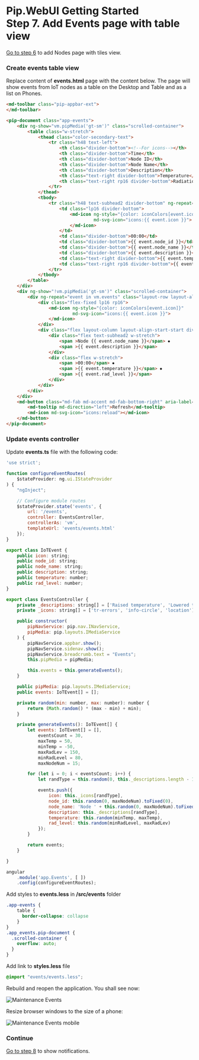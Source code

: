 # Pip.WebUI Getting Started <br/> Step 7. Add Events page with table view

[Go to step 6](https://github.com/pip-webui/pip-webui-sample/blob/master/step6/) to add Nodes page with tiles view.

### Create events table view

Replace content of **events.html** page with the content below. The page will show events from IoT nodes as a table on the Desktop and Table and as a list on Phones.

```html
<md-toolbar class="pip-appbar-ext">
</md-toolbar>

<pip-document class="app-events">
    <div ng-show="vm.pipMedia('gt-sm')" class="scrolled-container">
        <table class="w-stretch">
            <thead class="color-secondary-text">
                <tr class="h48 text-left">
                    <th class="divider-bottom"><!--For icons--></th>
                    <th class="divider-bottom">Time</th>
                    <th class="divider-bottom">Node ID</th>
                    <th class="divider-bottom">Node Name</th>
                    <th class="divider-bottom">Description</th>
                    <th class="text-right divider-bottom">Temperature</th>
                    <th class="text-right rp16 divider-bottom">Radiation level</th>
                </tr>
            </thead>
            <tbody>
                <tr class="h48 text-subhead2 divider-bottom" ng-repeat="event in vm.events">
                    <td class="lp16 divider-bottom">
                        <md-icon ng-style="{color: iconColors[event.icon]}"
                                 md-svg-icon="icons:{{ event.icon }}">
                        </md-icon>
                    </td>
                    <td class="divider-bottom">00:00</td>
                    <td class="divider-bottom">{{ event.node_id }}</td>
                    <td class="divider-bottom">{{ event.node_name }}</td>
                    <td class="divider-bottom">{{ event.description }}</td>
                    <td class="text-right divider-bottom">{{ event.temperature }}</td>
                    <td class="text-right rp16 divider-bottom">{{ event.rad_level }}</td>
                </tr>
            </tbody>
        </table>
    </div>
    <div ng-show="!vm.pipMedia('gt-sm')" class="scrolled-container">
        <div ng-repeat="event in vm.events" class="layout-row layout-align-start-center">
            <div class="flex-fixed lp16 rp16">
                <md-icon ng-style="{color: iconColors[event.icon]}"
                         md-svg-icon="icons:{{ event.icon }}">
                </md-icon>
            </div>
            <div class="flex layout-column layout-align-start-start divider-bottom color-secondary-text tp16 bp16">
                <div class="flex text-subhead2 w-stretch">
                    <span >Node {{ event.node_name }}</span> ⦁
                    <span >{{ event.description }}</span>
                </div>
                <div class="flex w-stretch">
                    <span >00:00</span> ⦁
                    <span >{{ event.temperature }}</span> ⦁
                    <span >{{ event.rad_level }}</span>
                </div>
            </div>
        </div>
    </div>
    <md-button class="md-fab md-accent md-fab-bottom-right" aria-label="refresh">
        <md-tooltip md-direction="left">Refresh</md-tooltip>
        <md-icon md-svg-icon="icons:reload"></md-icon>
    </md-button>
</pip-document>
```

### Update events controller

Update **events.ts** file with the following code:

```javascript
'use strict';

function configureEventRoutes(
    $stateProvider: ng.ui.IStateProvider
) {
    "ngInject";

    // Configure module routes
    $stateProvider.state('events', {
        url: '/events',
        controller: EventsController,
        controllerAs: 'vm',
        templateUrl: 'events/events.html'
    });
}

export class IoTEvent {
    public icon: string;
    public node_id: string;
    public node_name: string;
    public description: string;
    public temperature: number;
    public rad_level: number;
}

export class EventsController {
    private _descriptions: string[] = ['Raised temperature', 'Lowered temperature', 'Change location'];
    private _icons: string[] = ['tr-errors', 'info-circle', 'location']

    public constructor(
        pipNavService: pip.nav.INavService,
        pipMedia: pip.layouts.IMediaService
    ) {
        pipNavService.appbar.show();
        pipNavService.sidenav.show();
        pipNavService.breadcrumb.text = "Events";
        this.pipMedia = pipMedia;

        this.events = this.generateEvents();
    }

    public pipMedia: pip.layouts.IMediaService;
    public events: IoTEvent[] = [];

    private random(min: number, max: number): number {
        return (Math.random() * (max - min) + min);
    }

    private generateEvents(): IoTEvent[] {
        let events: IoTEvent[] = [],
            eventsCount = 30,
            maxTemp = 50,
            minTemp = -50,
            maxRadLev = 150,
            minRadLevel = 80,
            maxNodeNum = 15;

        for (let i = 0; i < eventsCount; i++) {
            let randType = this.random(0, this._descriptions.length - 1).toFixed(0);

            events.push({
                icon: this._icons[randType],
                node_id: this.random(0, maxNodeNum).toFixed(0),
                node_name: 'Node ' + this.random(0, maxNodeNum).toFixed(0),
                description: this._descriptions[randType],
                temperature: this.random(minTemp, maxTemp),
                rad_level: this.random(minRadLevel, maxRadLev)
            });
        }

        return events;
    }

}

angular
    .module('app.Events', [ ])
    .config(configureEventRoutes);
```

Add styles to **events.less** in **/src/events** folder
```css
.app-events {
    table {
      border-collapse: collapse
    }
}
.app_events.pip-document {
  .scrolled-container {
    overflow: auto;
  }
}
```

Add link to **styles.less** file
```css
@import "events/events.less";
```

Rebuild and reopen the application. You shall see now:

![Maintenance Events](artifacts/maintenance_events.png)

Resize browser windows to the size of a phone:

![Maintenance Events mobile](artifacts/maintenance_events_mobile.png)

### Continue

[Go to step 8](https://github.com/pip-webui/pip-webui-sample/blob/master/step8/) to show notifications.
